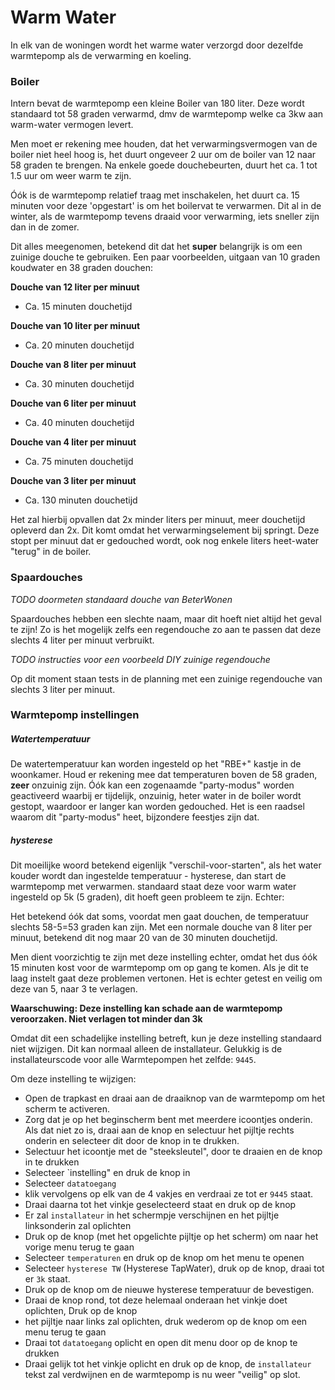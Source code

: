 # Warm Water

In elk van de woningen wordt het warme water verzorgd door dezelfde warmtepomp als de verwarming en koeling.

### Boiler

Intern bevat de warmtepomp een kleine Boiler van 180 liter. Deze wordt standaard tot 58 graden verwarmd, dmv de warmtepomp welke ca 3kw aan warm-water vermogen levert.

Men moet er rekening mee houden, dat het verwarmingsvermogen van de boiler niet heel hoog is, het duurt ongeveer 2 uur om de boiler van 12 naar 58 graden te brengen.
Na enkele goede douchebeurten, duurt het ca. 1 tot 1.5 uur om weer warm te zijn.

Óók is de warmtepomp relatief traag met inschakelen, het duurt ca. 15 minuten voor deze 'opgestart' is om het boilervat te verwarmen.
Dit al in de winter, als de warmtepomp tevens draaid voor verwarming, iets sneller zijn dan in de zomer.

Dit alles meegenomen, betekend dit dat het **super** belangrijk is om een zuinige douche te gebruiken.
Een paar voorbeelden, uitgaan van 10 graden koudwater en 38 graden douchen:

**Douche van 12 liter per minuut**
- Ca. 15 minuten douchetijd

**Douche van 10 liter per minuut**
- Ca. 20 minuten douchetijd

**Douche van 8 liter per minuut**
- Ca. 30 minuten douchetijd

**Douche van 6 liter per minuut**
- Ca. 40 minuten douchetijd

**Douche van 4 liter per minuut**
- Ca. 75 minuten douchetijd

**Douche van 3 liter per minuut**
- Ca. 130 minuten douchetijd

Het zal hierbij opvallen dat 2x minder liters per minuut, meer douchetijd opleverd dan 2x.
Dit komt omdat het verwarmingselement bij springt. Deze stopt per minuut dat er gedouched wordt, ook nog enkele liters heet-water "terug" in de boiler.

### Spaardouches

*TODO doormeten standaard douche van BeterWonen*

Spaardouches hebben een slechte naam, maar dit hoeft niet altijd het geval te zijn!
Zo is het mogelijk zelfs een regendouche zo aan te passen dat deze slechts 4 liter per minuut verbruikt.

*TODO instructies voor een voorbeeld DIY zuinige regendouche*

Op dit moment staan tests in de planning met een zuinige regendouche van slechts 3 liter per minuut.

### Warmtepomp instellingen

##### Watertemperatuur

De watertemperatuur kan worden ingesteld op het "RBE+" kastje in de woonkamer. Houd er rekening mee dat temperaturen boven de 58 graden, **zeer** onzuinig zijn.
Óók kan een zogenaamde "party-modus" worden geactiveerd waarbij er tijdelijk, onzuinig, heter water in de boiler wordt gestopt, waardoor er langer kan worden gedouched.
Het is een raadsel waarom dit "party-modus" heet, bijzondere feestjes zijn dat.


##### hysterese

Dit moeilijke woord betekend eigenlijk "verschil-voor-starten", als het water kouder wordt dan ingestelde temperatuur - hysterese, dan start de warmtepomp met verwarmen.
standaard staat deze voor warm water ingesteld op 5k (5 graden), dit hoeft geen probleem te zijn. Echter:


Het betekend óók dat soms, voordat men gaat douchen, de temperatuur slechts 58-5=53 graden kan zijn.
Met een normale douche van 8 liter per minuut, betekend dit nog maar 20 van de 30 minuten douchetijd.

Men dient voorzichtig te zijn met deze instelling echter, omdat het dus óók 15 minuten kost voor de warmtepomp om op gang te komen.
Als je dit te laag instelt gaat deze problemen vertonen. Het is echter getest en veilig om deze van 5, naar 3 te verlagen.

**Waarschuwing: Deze instelling kan schade aan de warmtepomp veroorzaken. Niet verlagen tot minder dan 3k**

Omdat dit een schadelijke instelling betreft, kun je deze instelling standaard niet wijzigen. Dit kan normaal alleen de installateur.
Gelukkig is de installateurscode voor alle Warmtepompen het zelfde: `9445`.

Om deze instelling te wijzigen:
- Open de trapkast en draai aan de draaiknop van de warmtepomp om het scherm te activeren.
- Zorg dat je op het beginscherm bent met meerdere icoontjes onderin. Als dat niet zo is, draai aan de knop en selectuur het pijltje rechts onderin en selecteer dit door de knop in te drukken.
- Selectuur het icoontje met de "steeksleutel", door te draaien en de knop in te drukken
- Selecteer `instelling" en druk de knop in
- Selecteer `datatoegang` 
- klik vervolgens op elk van de 4 vakjes en verdraai ze tot er `9445` staat.
- Draai daarna tot het vinkje geselecteerd staat en druk op de knop
- Er zal `installateur`  in het schermpje verschijnen en het pijltje linksonderin zal oplichten
- Druk op de knop (met het opgelichte pijltje op het scherm) om naar het vorige menu terug te gaan
- Selecteer `temperaturen` en druk op de knop om het menu te openen
- Selecteer `hysterese TW` (Hysterese TapWater), druk op de knop, draai tot er `3k` staat.
- Druk op de knop om de nieuwe hysterese temperatuur de bevestigen.
- Draai de knop rond, tot deze helemaal onderaan het vinkje doet oplichten, Druk op de knop
- het pijltje naar links zal oplichten, druk wederom op de knop om een menu terug te gaan
- Draai tot `datatoegang` oplicht en open dit menu door op de knop te drukken
- Draai gelijk tot het vinkje oplicht en druk op de knop, de `installateur` tekst zal verdwijnen en de warmtepomp is nu weer "veilig" op slot.

